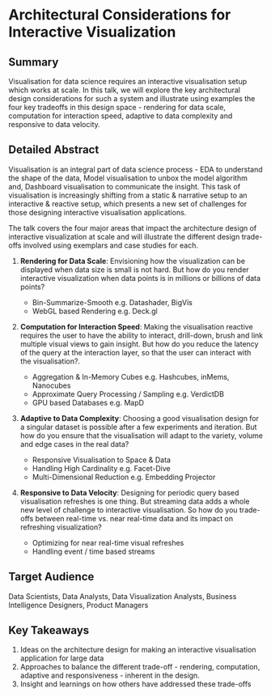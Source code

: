 # Architectural Considerations for Interactive Visualization

## Summary

Visualisation for data science requires an interactive visualisation setup which works at scale. In this talk, we will explore the key architectural design considerations for such a system and illustrate using examples the four key tradeoffs in this design space - rendering for data scale, computation for interaction speed, adaptive to data complexity and responsive to data velocity. 

## Detailed Abstract

Visualisation is an integral part of data science process - EDA to understand the shape of the data, Model visualisation to unbox the model algorithm and, Dashboard visualisation to communicate the insight. This task of visualisation is increasingly shifting from a static & narrative setup to an interactive & reactive setup, which presents a new set of challenges for those designing interactive visualisation applications.

The talk covers the four major areas that impact the architecture design of interactive visualization at scale and will illustrate the different design trade-offs involved using exemplars and case studies for each.

1. **Rendering for Data Scale**: Envisioning how the visualization can be displayed when data size is small is not hard. But how do you render interactive visualization when data points is in millions or billions of data points?
   - Bin-Summarize-Smooth e.g. Datashader, BigVis
   - WebGL based Rendering e.g. Deck.gl

2. **Computation for Interaction Speed**: Making the visualisation reactive requires the user to have the ability to interact, drill-down, brush and link multiple visual views to gain insight. But how do you reduce the latency of the query at the interaction layer, so that the user can interact with the visualisation?.
   - Aggregation & In-Memory Cubes e.g. Hashcubes, inMems, Nanocubes
   - Approximate Query Processing / Sampling e.g. VerdictDB
   - GPU based Databases e.g. MapD

3. **Adaptive to Data Complexity**: Choosing a good visualisation design for a singular dataset is possible after a few experiments and iteration.  But how do you ensure that the visualisation will adapt to the variety, volume and edge cases in the real data?
   - Responsive Visualisation to Space & Data
   - Handling High Cardinality e.g. Facet-Dive
   - Multi-Dimensional Reduction e.g. Embedding Projector

4. **Responsive to Data Velocity**: Designing for periodic query based visualisation refreshes is one thing. But streaming data adds a whole new level of challenge to interactive visualisation. So how do you trade-offs between real-time vs. near real-time data and its impact on refreshing visualization?
   - Optimizing for near real-time visual refreshes
   - Handling event / time based streams

## Target Audience

Data Scientists, Data Analysts, Data Visualization Analysts,  Business Intelligence Designers, Product Managers

## Key Takeaways

1. Ideas on the architecture design for making an interactive visualisation application for large data 
2. Approaches to balance the different trade-off - rendering, computation, adaptive and responsiveness - inherent in the design.
3. Insight and learnings on how others have addressed these trade-offs

